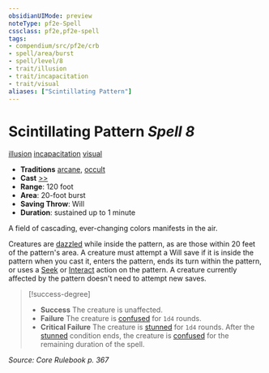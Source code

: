 ```yaml
---
obsidianUIMode: preview
noteType: pf2e-Spell
cssclass: pf2e,pf2e-spell
tags:
- compendium/src/pf2e/crb
- spell/area/burst
- spell/level/8
- trait/illusion
- trait/incapacitation
- trait/visual
aliases: ["Scintillating Pattern"]
---
```

# Scintillating Pattern *Spell 8*   
[illusion](rules/traits/illusion.md "Illusion School Trait")  [incapacitation](rules/traits/incapacitation.md "Incapacitation Effect Trait")  [visual](rules/traits/visual.md "Visual Effect Trait")  

- **Traditions** [arcane](rules/traits/arcane.md "Arcane Tradition Trait"), [occult](rules/traits/occult.md "Occult Tradition Trait")
- **Cast** [>>](rules/core-rulebook/chapter-9-playing-the-game.md#Actions "Two-Action") 
- **Range**: 120 foot
- **Area**: 20-foot burst
- **Saving Throw**: Will
- **Duration**: sustained up to 1 minute

A field of cascading, ever-changing colors manifests in the air.

Creatures are [dazzled](rules/conditions.md#Dazzled) while inside the pattern, as are those within 20 feet of the pattern's area. A creature must attempt a Will save if it is inside the pattern when you cast it, enters the pattern, ends its turn within the pattern, or uses a [Seek](rules/actions/seek.md) or [Interact](rules/actions/interact.md) action on the pattern. A creature currently affected by the pattern doesn't need to attempt new saves.

> [!success-degree] 
> - **Success** The creature is unaffected.
> - **Failure** The creature is [confused](rules/conditions.md#Confused) for `1d4` rounds.
> - **Critical Failure** The creature is [stunned](rules/conditions.md#Stunned) for `1d4` rounds. After the [stunned](rules/conditions.md#Stunned) condition ends, the creature is [confused](rules/conditions.md#Confused) for the remaining duration of the spell.

*Source: Core Rulebook p. 367*